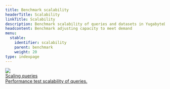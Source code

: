 ```yaml
---
title: Benchmark scalability
headerTitle: Scalability
linkTitle: Scalability
description: Benchmark scalability of queries and datasets in YugabyteDB.
headcontent: Benchmark adjusting capacity to meet demand
menu:
  stable:
    identifier: scalability
    parent: benchmark
    weight: 20
type: indexpage
---
```

<div class="row">

  <div class="col-12 col-md-6 col-lg-12 col-xl-6">
      <a class="section-link icon-offset" href="scaling-queries-ysql/">
          <div class="head">
              <img class="icon" src="/images/section_icons/explore/high_performance.png" aria-hidden="true" />
              <div class="title">Scaling queries</div>
          </div>
          <div class="body">
              Performance test scalability of queries.
          </div>
      </a>
  </div>

</div>
